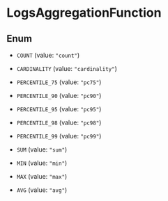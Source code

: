 # LogsAggregationFunction

## Enum

- `COUNT` (value: `"count"`)

- `CARDINALITY` (value: `"cardinality"`)

- `PERCENTILE_75` (value: `"pc75"`)

- `PERCENTILE_90` (value: `"pc90"`)

- `PERCENTILE_95` (value: `"pc95"`)

- `PERCENTILE_98` (value: `"pc98"`)

- `PERCENTILE_99` (value: `"pc99"`)

- `SUM` (value: `"sum"`)

- `MIN` (value: `"min"`)

- `MAX` (value: `"max"`)

- `AVG` (value: `"avg"`)
